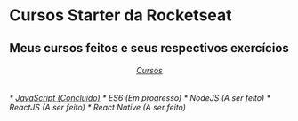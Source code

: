 # Cursos Starter da Rocketseat
## Meus cursos feitos e seus respectivos exercícios

<h6 align="center">
<a href="https://app.rocketseat.com.br/starter">Cursos</a>
<h6>

<p align="vertical">
* <a href="https://github.com/fpeduu/rocketseat-starter/tree/master/JavaScript">JavaScript (Concluído)</a>
* <a>ES6 (Em progresso)</a>
* <a>NodeJS (A ser feito)</a>
* <a>ReactJS (A ser feito)</a>
* <a>React Native (A ser feito) </a>
</p>